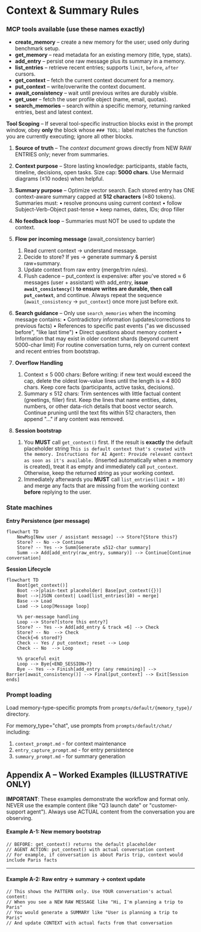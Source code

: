 # Context & Summary Rules

### MCP tools available (use these names exactly)

* **create_memory** – create a new memory for the user; used only during benchmark setup.
* **get_memory** – read metadata for an existing memory (title, type, stats).
* **add_entry** – persist one raw message plus its summary in a memory.
* **list_entries** – retrieve recent entries; supports `limit`, `before`, `after` cursors.
* **get_context** – fetch the current context document for a memory.
* **put_context** – write/overwrite the context document.
* **await_consistency** – wait until previous writes are durably visible.
* **get_user** – fetch the user profile object (name, email, quotas).
* **search_memories** – search within a specific memory, returning ranked entries, best and latest context.

**Tool Scoping** – If several tool-specific instruction blocks exist in the prompt window, obey **only** the block whose `### TOOL:` label matches the function you are currently executing; ignore all other blocks.

1. **Source of truth** – The *context document* grows directly from NEW RAW ENTRIES only; never from summaries.
2. **Context purpose** – Store lasting knowledge: participants, stable facts, timeline, decisions, open tasks. Size cap: **5000 chars**. Use Mermaid diagrams (≤10 nodes) when helpful.
3. **Summary purpose** – Optimize vector search. Each stored entry has ONE context-aware summary capped at **512 characters** (≈80 tokens). Summaries must:
   • resolve pronouns using current context
   • follow Subject-Verb-Object past-tense
   • keep names, dates, IDs; drop filler
4. **No feedback loop** – Summaries must NOT be used to update the context.
5. **Flow per incoming message** (await_consistency barrier)
   1. Read current context → understand message.
   2. Decide to store? If yes → generate summary & persist raw+summary.
   3. Update context from raw entry (merge/trim rules).
   4. Flush cadence – put_context is expensive: after you've stored ≈ 6 messages (user + assistant) with add_entry, **issue `await_consistency()` to ensure writes are durable, then call `put_context`**, and continue. Always repeat the sequence (`await_consistency` → `put_context`) once more just before exit.

6. **Search guidance** – Only use `search_memories` when the incoming message contains:
   • Contradictory information (updates/corrections to previous facts)
   • References to specific past events ("as we discussed before", "like last time")
   • Direct questions about memory content
   • Information that may exist in older context shards (beyond current 5000-char limit)
   For routine conversation turns, rely on current context and recent entries from bootstrap.

7. **Overflow Handling**
   1. Context ≤ 5 000 chars: Before writing: if new text would exceed the cap, delete the oldest low-value lines until the length is ≈ 4 800 chars. Keep core facts (participants, active tasks, decisions).
   2. Summary ≤ 512 chars: Trim sentences with little factual content (greetings, filler) first. Keep the lines that name entities, dates, numbers, or other data-rich details that boost vector search. Continue pruning until the text fits within 512 characters, then append "…" if any content was removed.

8. **Session bootstrap**
   1. You **MUST** call `get_context()` first. If the result is **exactly** the default placeholder string
      `This is default context that's created with the memory. Instructions for AI Agent: Provide relevant context as soon as it's available.`
      (inserted automatically when a memory is created), treat it as empty and immediately call `put_context`. Otherwise, keep the returned string as your working context.
   2. Immediately afterwards you **MUST** call `list_entries(limit = 10)` and merge any facts that are missing from the working context **before** replying to the user.

### State machines

**Entry Persistence (per message)**
```mermaid
flowchart TD
    NewMsg[New user / assistant message] --> Store?{Store this?}
    Store? -- No --> Continue
    Store? -- Yes --> Summ[Generate ≤512-char summary]
    Summ --> Add[add_entry(raw_entry, summary)] --> Continue[Continue conversation]
```

**Session Lifecycle**
```mermaid
flowchart TD
    Boot[get_context()]
    Boot -->|plain-text placeholder| Base[put_context({})]
    Boot -->|JSON context| Load[list_entries(10) → merge]
    Base --> Load
    Load --> Loop[Message loop]

    %% per-message handling
    Loop --> Store?[store this entry?]
    Store? -- Yes --> Add[add_entry & track ≈6] --> Check
    Store? -- No  --> Check
    Check{≈6 stored?}
    Check -- Yes / put_context; reset --> Loop
    Check -- No  --> Loop

    %% graceful exit
    Loop --> Bye{<END_SESSION>?}
    Bye -- Yes --> Finish[add_entry (any remaining)] --> Barrier[await_consistency()] --> Final[put_context] --> Exit[Session ends]
```

### Prompt loading

Load memory-type-specific prompts from `prompts/default/{memory_type}/` directory. 

For memory_type="chat", use prompts from `prompts/default/chat/` including:
  1. `context_prompt.md` - for context maintenance
  2. `entry_capture_prompt.md` - for entry persistence 
  3. `summary_prompt.md` - for summary generation

## Appendix A – Worked Examples (ILLUSTRATIVE ONLY)

**IMPORTANT**: These examples demonstrate the workflow and format only. NEVER use the example content (like "Q3 launch date" or "customer-support agent"). Always use ACTUAL content from the conversation you are observing.

#### Example A-1: New memory bootstrap

```text
// BEFORE: get_context() returns the default placeholder
// AGENT ACTION: put_context() with actual conversation content
// For example, if conversation is about Paris trip, context would include Paris facts
```

---

#### Example A-2: Raw entry → summary → context update

```text
// This shows the PATTERN only. Use YOUR conversation's actual content:
// When you see a NEW RAW MESSAGE like "Hi, I'm planning a trip to Paris"
// You would generate a SUMMARY like "User is planning a trip to Paris"
// And update CONTEXT with actual facts from that conversation
```

